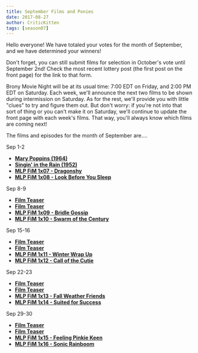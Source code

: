 ```yaml
---
title: September Films and Ponies
date: 2017-08-27
author: CriticKitten
tags: [season07]
---
```


Hello everyone!  We have totaled your votes for the month of September, and we have determined your winners!

Don't forget, you can still submit films for selection in October's vote until September 2nd!  Check the most recent lottery post (the first post on the front page) for the link to that form.

Brony Movie Night will be at its usual time: 7:00 EDT on Friday, and 2:00 PM EDT on Saturday.  Each week, we'll announce the next two films to be shown during intermission on Saturday.  As for the rest, we'll provide you with little "clues" to try and figure them out.  But don't worry: if you're not into that sort of thing or you can't make it on Saturday, we'll continue to update the front page with each week's films.  That way, you'll always know which films are coming next!

The films and episodes for the month of September are.... 

Sep 1-2
-	**[Mary Poppins (1964)][m1]**
-	**[Singin' in the Rain (1952)][m2]**
-	**[MLP FiM 1x07 - Dragonshy][p1]**
-	**[MLP FiM 1x08 - Look Before You Sleep][p2]**

Sep 8-9
-	**[Film Teaser][m3]**
-	**[Film Teaser][m4]**
-	**[MLP FiM 1x09 - Bridle Gossip][p3]**
-	**[MLP FiM 1x10 - Swarm of the Century][p4]**

Sep 15-16
-	**[Film Teaser][m5]**
-	**[Film Teaser][m6]**
-	**[MLP FiM 1x11 - Winter Wrap Up][p5]**
-	**[MLP FiM 1x12 - Call of the Cutie][p6]**

Sep 22-23
-	**[Film Teaser][m7]**
-	**[Film Teaser][m8]**
-	**[MLP FiM 1x13 - Fall Weather Friends][p7]**
-	**[MLP FiM 1x14 - Suited for Success][p8]**

Sep 29-30
-	**[Film Teaser][m9]**
-	**[Film Teaser][m10]**
-	**[MLP FiM 1x15 - Feeling Pinkie Keen][p9]**
-	**[MLP FiM 1x16 - Sonic Rainboom][p10]**

[m1]: http://www.imdb.com/title/tt0058331/
[m2]: http://www.imdb.com/title/tt0045152/
[m3]: https://qph.ec.quoracdn.net/main-qimg-70bfc6906f3c834b95d98233a3588b2b-c
[m4]: https://s-media-cache-ak0.pinimg.com/originals/a2/85/a2/a285a2bfc5d463517a3c88dba9c9d2ec.jpg
[m5]: http://www.radionz.co.nz/assets/news/104358/eight_col_humpback_whales.jpg
[m6]: https://cdn.theatlantic.com/assets/media/img/mt/2016/01/14427500673_480edefe51_k/lead_960.jpg
[m7]: http://humanflowerproject.com/images/uploads/swastika-flowers.jpg
[m8]: http://68.media.tumblr.com/tumblr_lrvzpx3WZW1qlw72z.gif
[m9]: https://openclipart.org/image/2400px/svg_to_png/203643/cane-hat.png
[m10]: http://i.imgur.com/15zjYHx.jpg
[p1]: http://www.imdb.com/title/tt1832714/
[p2]: http://www.imdb.com/title/tt1832716/
[p3]: http://www.imdb.com/title/tt1832712/
[p4]: http://www.imdb.com/title/tt1832717/
[p5]: http://www.imdb.com/title/tt1832718/
[p6]: http://www.imdb.com/title/tt1832713/
[p7]: http://www.imdb.com/title/tt1832715/
[p8]: http://www.imdb.com/title/tt1836489/
[p9]: http://www.imdb.com/title/tt1843580/
[p10]: http://www.imdb.com/title/tt1850770/
